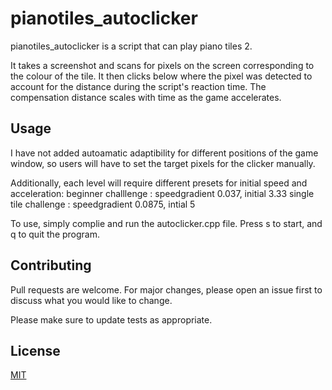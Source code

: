 # pianotiles_autoclicker

pianotiles_autoclicker is a script that can play piano tiles 2. 

It takes a screenshot and scans for pixels on the screen corresponding to the colour of the tile. It then clicks below where the pixel was detected to account for the distance during the script's reaction time. The compensation distance scales with time as the game accelerates.

## Usage

I have not added autoamatic adaptibility for different positions of the game window, so users will have to set the target pixels for the clicker manually.

Additionally, each level will require different presets for initial speed and acceleration:
  beginner challlenge : speedgradient 0.037, initial 3.33
  single tile challenge : speedgradient 0.0875, intial 5

To use, simply complie and run the autoclicker.cpp file. Press s to start, and q to quit the program. 

## Contributing
Pull requests are welcome. For major changes, please open an issue first to discuss what you would like to change.

Please make sure to update tests as appropriate.

## License
[MIT](https://choosealicense.com/licenses/mit/)
